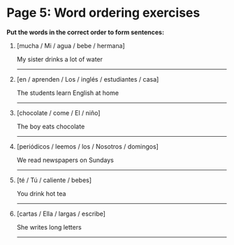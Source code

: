 # Page 5: Word ordering exercises

**Put the words in the correct order to form sentences:**

1. [mucha / Mi / agua / bebe / hermana]

   My sister drinks a lot of water

   _________________________________

2. [en / aprenden / Los / inglés / estudiantes / casa]

   The students learn English at home

   _________________________________

3. [chocolate / come / El / niño]

   The boy eats chocolate

   _________________________________

4. [periódicos / leemos / los / Nosotros / domingos]

   We read newspapers on Sundays

   _________________________________

5. [té / Tú / caliente / bebes]

   You drink hot tea

   _________________________________

6. [cartas / Ella / largas / escribe]

   She writes long letters

   _________________________________